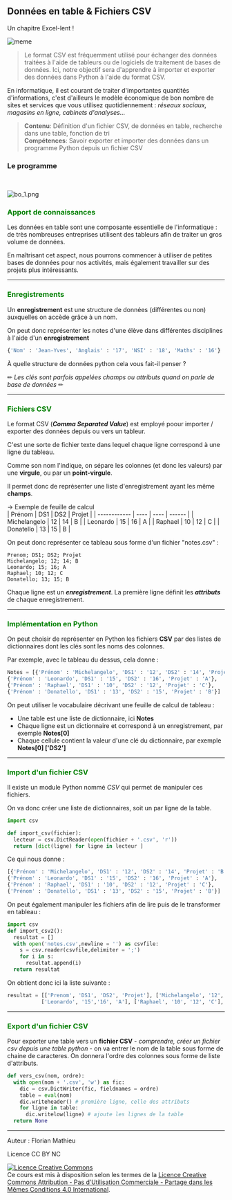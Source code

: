 ## Données en table & Fichiers CSV

 Un chapitre Excel-lent !

![meme](assets/meme.gif)



> Le format CSV est fréquemment utilisé pour échanger des données traitées à l'aide de tableurs ou de logiciels de traitement de bases de données. Ici, notre objectif sera d'apprendre à importer et exporter des données dans Python à l'aide du format CSV.

En informatique, il est courant de traiter d'importantes quantités d'informations, c'est d'ailleurs le modèle économique de bon nombre de sites et services que vous utilisez quotidiennement : *réseaux sociaux, magasins en ligne, cabinets d'analyses...*

> **Contenu**: Définition d'un fichier CSV, de données en table, recherche dans une table, fonction de tri <br>**Compétences**: Savoir exporter et importer des données dans un programme Python depuis un fichier CSV

### Le programme 

<br>


![bo_1.png](assets/bo_1.png)


### <span style="color:green"> Apport de connaissances </span>

Les données en table sont une composante essentielle de l'informatique : de très nombreuses entreprises utilisent des tableurs afin de traiter un gros volume de données.  <p>

<p>
 En maîtrisant cet aspect, nous pourrons commencer à utiliser de petites bases de données pour nos activités, mais également travailler sur des projets plus intéressants.

---------------

### <span style="color: green" > Enregistrements </span>

Un **enregistrement** est une structure de données (différentes ou non) auxquelles on accède grâce à un nom.

On peut donc représenter les notes d'une élève dans différentes disciplines à l'aide d'un **enregistrement**

```python
{'Nom' : 'Jean-Yves', 'Anglais' : '17', 'NSI' : '18', 'Maths' : '16'}
```

À quelle structure de données python cela vous fait-il penser ?

✏ *Les clés sont parfois appelées champs ou attributs quand on parle de base de données* ✏

-----------

### <span style="color: green" > Fichiers CSV</span>

Le format CSV (***Comma Separated Value***) est employé poour importer / exporter des données depuis ou vers un tableur.

C'est une sorte de fichier texte dans lequel chaque ligne correspond à une ligne du tableau.

Comme son nom l'indique, on sépare les colonnes (et donc les valeurs) par une **virgule**, ou par un **point-virgule**.

Il permet donc de représenter une liste d'enregistrement ayant les même **champs**.

→ Exemple de feuille de calcul<br>
| Prénom       | DS1  | DS2  | Projet |
| ------------ | ---- | ---- | ------ |
| Michelangelo | 12   | 14   | B      |
| Leonardo     | 15   | 16   | A      |
| Raphael      | 10   | 12   | C      |
| Donatello    | 13   | 15   | B      |

On peut donc représenter ce tableau sous forme d'un fichier "notes.csv" :

```
Prenom; DS1; DS2; Projet
Michelangelo; 12; 14; B
Leonardo; 15; 16; A
Raphael; 10; 12; C
Donatello; 13; 15; B
```

Chaque ligne est un ***enregistrement***. La première ligne définit les ***attributs*** de chaque enregistrement.

------------------

### <span style="color: green" > Implémentation en Python</span>

On peut choisir de représenter en Python les fichiers **CSV** par des listes de dictionnaires dont les clés sont les noms des colonnes.

Par exemple, avec le tableau du dessus, cela donne :

```python
Notes = [{'Prénom' : 'Michelangelo', 'DS1' : '12', 'DS2' : '14', 'Projet' : 'B'},
{'Prénom' : 'Leonardo', 'DS1' : '15', 'DS2' : '16', 'Projet' : 'A'},
{'Prénom' : 'Raphael', 'DS1' : '10', 'DS2' : '12', 'Projet' : 'C'},
{'Prénom' : 'Donatello', 'DS1' : '13', 'DS2' : '15', 'Projet' : 'B'}]
```

On peut utiliser le vocabulaire décrivant une feuille de calcul de tableau :

- Une table est une liste de dictionnaire, ici **Notes**
- Chaque ligne est un dictionnaire et correspond à un enregistrement, par exemple **Notes[0]**
- Chaque cellule contient la valeur d'une clé du dictionnaire, par exemple **Notes[0] ['DS2']**

-----------------

### <span style = "color : green">Import d'un fichier CSV </span>

Il existe un module Python nommé *CSV* qui permet de manipuler ces fichiers.

On va donc créer une liste de dictionnaires, soit un par ligne de la table.

```python
import csv

def import_csv(fichier):
  lecteur = csv.DictReader(open(fichier + '.csv', 'r'))
  return [dict(ligne) for ligne in lecteur ]
```

Ce qui nous donne :

```python
[{'Prénom' : 'Michelangelo', 'DS1' : '12', 'DS2' : '14', 'Projet' : 'B'},
{'Prénom' : 'Leonardo', 'DS1' : '15', 'DS2' : '16', 'Projet' : 'A'},
{'Prénom' : 'Raphael', 'DS1' : '10', 'DS2' : '12', 'Projet' : 'C'},
{'Prénom' : 'Donatello', 'DS1' : '13', 'DS2' : '15', 'Projet' : 'B'}]
```



On peut également manipuler les fichiers afin de lire puis de le transformer en tableau :

```python
import csv
def import_csv2():
  resultat = []
  with open('notes.csv',newline = '') as csvfile:
    s = csv.reader(csvfile,delimiter = ';')
    for i in s:
      resultat.append(i)
  return resultat 
```

On obtient donc ici la liste suivante :

```python
resultat = [['Prenom', 'DS1', 'DS2', 'Projet'], ['Michelangelo', '12', '14', 'B'],
           ['Leonardo', '15','16', 'A'], ['Raphael', '10', '12', 'C'], ['Donatello' '13', '15', 'B']]
```

-------

### <span style = "color : green">Export d'un fichier CSV </span>

Pour exporter une table vers un **fichier CSV** - *comprendre, créer un fichier csv depuis une table python* - on va entrer le nom de la table sous forme de chaine de caracteres. On donnera l'ordre des colonnes sous forme de liste d'attributs.

```python
def vers_csv(nom, ordre):
  with open(nom + '.csv', 'w') as fic:
    dic = csv.DictWriter(fic, fieldnames = ordre)
    table = eval(nom)
    dic.writeheader() # première ligne, celle des attributs
    for ligne in table:
      dic.writelow(ligne) # ajoute les lignes de la table
  return None
```





----------

Auteur : Florian Mathieu

Licence CC BY NC

<a rel="license" href="http://creativecommons.org/licenses/by-nc-sa/4.0/"><img alt="Licence Creative Commons" style="border-width:0" src="https://i.creativecommons.org/l/by-nc-sa/4.0/88x31.png" /></a> <br />Ce cours est mis à disposition selon les termes de la <a rel="license" href="http://creativecommons.org/licenses/by-nc-sa/4.0/">Licence Creative Commons Attribution - Pas d’Utilisation Commerciale - Partage dans les Mêmes Conditions 4.0 International</a>.


